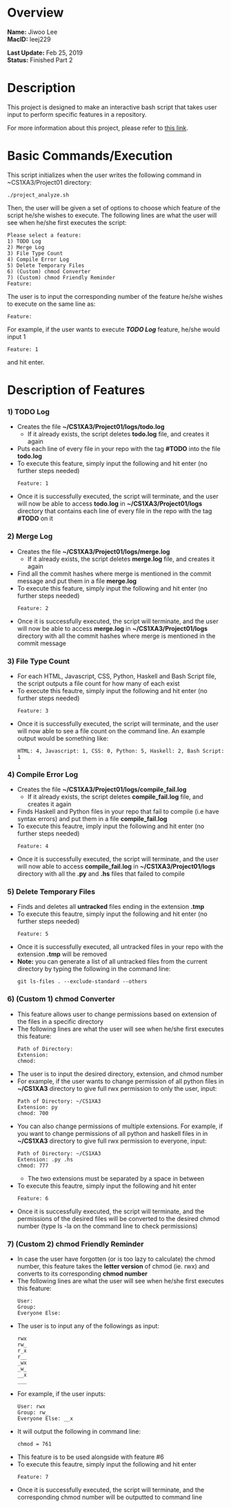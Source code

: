 # Overview
**Name:** Jiwoo Lee  
**MacID:** leej229

**Last Update:** Feb 25, 2019  
**Status:** Finished Part 2

# Description
This project is designed to make an interactive bash script that takes user input to perform specific features in a repository.

For more information about this project, please refer to [this link](https://mac1xa3.ca/Projects/Project01.pdf).

# Basic Commands/Execution
This script initializes when the user writes the following command in ~CS1XA3/Project01 directory:
```
./project_analyze.sh
```

Then, the user will be given a set of options to choose which feature of the script he/she wishes to execute. The following lines are what the user will see when he/she first executes the script:
```
Please select a feature:
1) TODO Log
2) Merge Log
3) File Type Count
4) Compile Error Log
5) Delete Temporary Files
6) (Custom) chmod Converter
7) (Custom) chmod Friendly Reminder
Feature:
```

The user is to input the corresponding number of the feature he/she wishes to execute on the same line as:
```
Feature:
```

For example, if the user wants to execute _**TODO Log**_ feature, he/she would input 1
```
Feature: 1
```
and hit enter.

# Description of Features
### 1) TODO Log
* Creates the file **~/CS1XA3/Project01/logs/todo.log**
    * If it already exists, the script deletes **todo.log** file, and creates it again
* Puts each line of every file in your repo with the tag **#TODO** into the file **todo.log**
* To execute this feature, simply input the following and hit enter (no further steps needed)
    ```
    Feature: 1
    ```
* Once it is successfully executed, the script will terminate, and the user will now be able to access **todo.log** in **~/CS1XA3/Project01/logs** directory that contains each line of every file in the repo with the tag **#TODO** on it

### 2) Merge Log
* Creates the file **~/CS1XA3/Project01/logs/merge.log**
    * If it already exists, the script deletes **merge.log** file, and creates it again
* Find all the commit hashes where merge is mentioned in the commit message and put them in a file **merge.log**
* To execute this feature, simply input the following and hit enter (no further steps needed)
    ```
    Feature: 2
    ```
* Once it is successfully executed, the script will terminate, and the user will now be able to access **merge.log** in **~/CS1XA3/Project01/logs** directory with all the commit hashes where merge is mentioned in the commit message

### 3) File Type Count
* For each HTML, Javascript, CSS, Python, Haskell and Bash Script file, the script outputs a file count for how many of each exist
* To execute this feautre, simply input the following and hit enter (no further steps needed)
    ```
    Feature: 3
    ```
* Once it is successfully executed, the script will terminate, and the user will now able to see a file count on the command line. An example output would be something like:
    ```
    HTML: 4, Javascript: 1, CSS: 0, Python: 5, Haskell: 2, Bash Script: 1
    ```

### 4) Compile Error Log
* Creates the file **~/CS1XA3/Project01/logs/compile_fail.log**
    * If it already exists, the script deletes **compile_fail.log** file, and creates it again
* Finds Haskell and Python files in your repo that fail to compile (i.e have syntax errors) and put them in a file **compile_fail.log**
* To execute this feautre, imply input the following and hit enter (no further steps needed)
    ```
    Feature: 4
    ```
* Once it is successfully executed, the script will terminate, and the user will now able to access **compile_fail.log** in **~/CS1XA3/Project01/logs** directory with all the **.py** and **.hs** files that failed to compile

### 5) Delete Temporary Files
* Finds and deletes all **untracked** files ending in the extension **.tmp**
*  To execute this feautre, simply input the following and hit enter (no further steps needed)
    ```
    Feature: 5
    ```
* Once it is successfully executed, all untracked files in your repo with the extension **.tmp** will be removed 
* **Note:** you can generate a list of all untracked files from the current directory by typing the following in the command line:
    ```
    git ls-files . --exclude-standard --others
    ```

### 6) (Custom 1) chmod Converter
* This feature allows user to change permissions based on extension of the files in a specific directory
* The following lines are what the user will see when he/she first executes this feature: 
    ```
    Path of Directory:
    Extension:
    chmod:
    ```
* The user is to input the desired directory, extension, and chmod number
* For example, if the user wants to change permission of all python files in **~/CS1XA3** directory to give full rwx permission to only the user, input:
    ```
    Path of Directory: ~/CS1XA3
    Extension: py
    chmod: 700
    ```
* You can also change permissions of multiple extensions. For example, if you want to change permissions of all python and haskell files in in **~/CS1XA3** directory to give full rwx permission to everyone, input:
    ```
    Path of Directory: ~/CS1XA3
    Extension: .py .hs
    chmod: 777
    ```
    * The two extensions must be separated by a space in between
* To execute this feautre, simply input the following and hit enter
    ```
    Feature: 6
    ```
* Once it is successfully executed, the script will terminate, and the permissions of the desired files will be converted to the desired chmod number (type ls -la on the command line to check permissions)

### 7) (Custom 2) chmod Friendly Reminder
* In case the user have forgotten (or is too lazy to calculate) the chmod number, this feature takes the **letter version** of chmod (ie. rwx) and converts to its corresponding **chmod number**
* The following lines are what the user will see when he/she first executes this feature: 
    ```
    User:
    Group:
    Everyone Else:
    ```
* The user is to input any of the followings as input:
    ```
    rwx 
    rw_ 
    r_x 
    r__ 
    _wx 
    _w_ 
    __x 
    ___
    ```
* For example, if the user inputs:
    ```
    User: rwx
    Group: rw_ 
    Everyone Else: __x
    ```
* It will output the following in command line:
    ```
    chmod = 761
    ```
* This feature is to be used alongside with feature #6
* To execute this feautre, simply input the following and hit enter
    ```
    Feature: 7
    ```
* Once it is successfully executed, the script will terminate, and the corresponding chmod number will be outputted to command line
